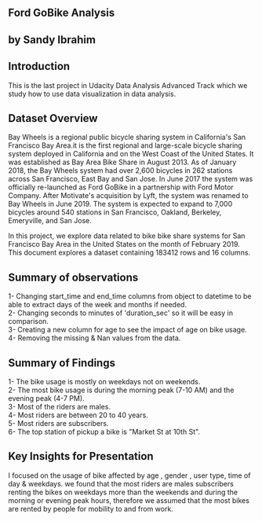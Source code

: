## Ford GoBike Analysis
## by Sandy Ibrahim


## Introduction 
This is the last project in Udacity Data Analysis Advanced Track which we study how to use data visualization in data analysis.

## Dataset Overview
Bay Wheels is a regional public bicycle sharing system in California's San Francisco Bay Area.it is the first regional and large-scale bicycle sharing system deployed in California and on the West Coast of the United States. It was established as Bay Area Bike Share in August 2013. As of January 2018, the Bay Wheels system had over 2,600 bicycles in 262 stations across San Francisco, East Bay and San Jose. In June 2017 the system was officially re-launched as Ford GoBike in a partnership with Ford Motor Company. After Motivate's acquisition by Lyft, the system was renamed to Bay Wheels in June 2019. The system is expected to expand to 7,000 bicycles around 540 stations in San Francisco, Oakland, Berkeley, Emeryville, and San Jose.

In this project, we explore data related to bike bike share systems for San Francisco Bay Area in the United States on the month of February 2019. This document explores a dataset containing 183412 rows and 16 columns.



## Summary of observations

1- Changing start_time and end_time columns from object to datetime to be able to extract days of the week and months if needed.                 
2- Changing seconds to minutes of 'duration_sec' so it will be easy in comparison.                               
3- Creating a new column for age to see the impact of age on bike usage.     
4- Removing the missing &  Nan values from the data.

## Summary of Findings

1- The bike usage is mostly on weekdays not on weekends.                
2- The most bike usage is during the morning peak (7-10 AM) and the evening peak (4-7 PM).                           
3- Most of the riders are males.                    
4- Most riders are between 20 to 40 years.                       
5- Most riders are subscribers.                    
6- The top station of pickup a bike is "Market St at 10th St".


## Key Insights for Presentation
I focused on the usage of bike affected by age , gender , user type, time of day & weekdays. we found that the most riders are males subscribers renting the bikes on weekdays more than the weekends and during the morning or evening peak hours, therefore we assumed that the most bikes are rented by people for mobility to and from work.


